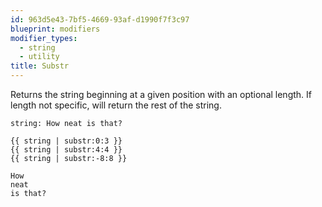 ```yaml
---
id: 963d5e43-7bf5-4669-93af-d1990f7f3c97
blueprint: modifiers
modifier_types:
  - string
  - utility
title: Substr
---
```

Returns the string beginning at a given position with an optional length.
If length not specific, will return the rest of the string.

```.language-yaml
string: How neat is that?
```

```
{{ string | substr:0:3 }}
{{ string | substr:4:4 }}
{{ string | substr:-8:8 }}

```

```.language-output
How
neat
is that?
```
